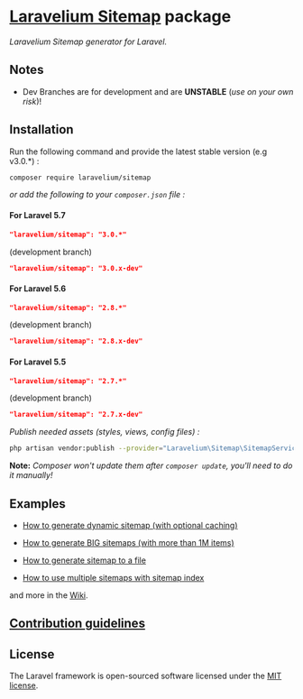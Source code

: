 # **[Laravelium Sitemap](https://laravelium.com) package**

*Laravelium Sitemap generator for Laravel.*

## Notes

- Dev Branches are for development and are **UNSTABLE** (*use on your own risk*)!

## Installation

Run the following command and provide the latest stable version (e.g v3.0.\*) :

```bash
composer require laravelium/sitemap
```

*or add the following to your `composer.json` file :*

#### For Laravel 5.7
```json
"laravelium/sitemap": "3.0.*"
```
(development branch)
```json
"laravelium/sitemap": "3.0.x-dev"
```

#### For Laravel 5.6
```json
"laravelium/sitemap": "2.8.*"
```
(development branch)
```json
"laravelium/sitemap": "2.8.x-dev"
```

#### For Laravel 5.5
```json
"laravelium/sitemap": "2.7.*"
```
(development branch)
```json
"laravelium/sitemap": "2.7.x-dev"
```

*Publish needed assets (styles, views, config files) :*

```bash
php artisan vendor:publish --provider="Laravelium\Sitemap\SitemapServiceProvider"
```
**Note:** *Composer won't update them after `composer update`, you'll need to do it manually!*

## Examples

- [How to generate dynamic sitemap (with optional caching)](https://gitlab.com/Laravelium/Sitemap/wikis/Dynamic-sitemap)

- [How to generate BIG sitemaps (with more than 1M items)](https://gitlab.com/Laravelium/Sitemap/wikis/Generate-BIG-sitemaps)

- [How to generate sitemap to a file](https://gitlab.com/Laravelium/Sitemap/wikis/Generate-sitemap)

- [How to use multiple sitemaps with sitemap index](https://gitlab.com/Laravelium/Sitemap/wikis/Sitemap-index)

and more in the [Wiki](https://gitlab.com/Laravelium/Sitemap/wikis/home).

## [Contribution guidelines](https://gitlab.com/Laravelium/Sitemap/blob/master/CONTRIBUTING.md)

## License

The Laravel framework is open-sourced software licensed under the [MIT license](https://opensource.org/licenses/MIT).